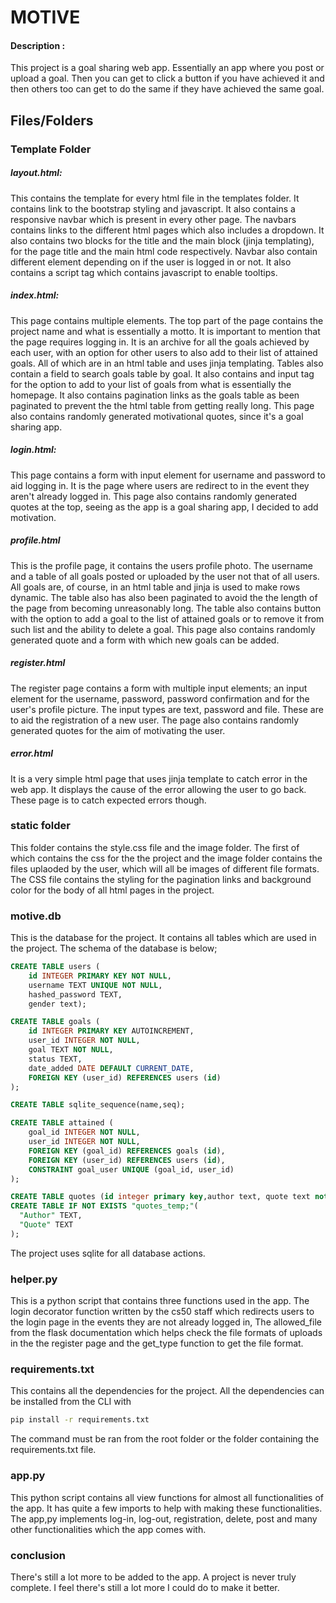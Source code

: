 # MOTIVE
#### **Description** : 
This project is a goal sharing web app. Essentially an app where you post or upload a goal. Then you can get to click a button if you have achieved it and then others too can get to do the same if they have achieved the same goal.

## Files/Folders

### Template Folder

##### layout.html:
This contains the template for every html file in the templates folder. It contains link to the bootstrap styling and javascript. It also contains a responsive navbar which is present in every other page. The navbars contains links to the different html pages which also includes a dropdown. It also contains two blocks for the title and the main block (jinja templating), for the page title and the main html code respectively. Navbar also contain different element depending on if the user is logged in or not. It also contains a script tag which contains javascript to enable tooltips.

##### index.html:
This page contains multiple elements. The top part of the page contains the project name and what is essentially a motto. It is important to mention that the page requires logging in. It is an archive for all the goals achieved by each user, with an option for other users to also add to their list of attained goals. All of which are in an html table and uses jinja templating. Tables also contain a field to search goals table by goal. It also contains and input tag for the option to add to your list of goals from what is essentially the homepage. It also contains pagination links as the goals table as been paginated to prevent the the html table from getting really long. This page also contains randomly generated motivational quotes, since it's a goal sharing app.

##### login.html:
This page contains a form with input element for username and password to aid logging in. It is the page where users are redirect to in the event they aren't already logged in. This page also contains randomly generated quotes at the top, seeing as the app is a goal sharing app, I decided to add motivation.

##### profile.html
This is the profile page, it contains the users profile photo. The username and a table of all goals posted or uploaded by the user not that of all users. All goals are, of course, in an html table and jinja is used to make rows dynamic. The table also has also been paginated to avoid the the length of the page from becoming unreasonably long. The table also contains button with the option to add a goal to the list of attained goals or to remove it from such list and the ability to delete a goal. This page also contains randomly generated quote and a form with which new goals can be added.

##### register.html
The register page contains a form with multiple input elements; an input element for the username, password, password confirmation and for the user's profile picture. The input types are text, password and file. These are to aid the registration of a new user. The page also contains randomly generated quotes for the aim of motivating the user.

##### error.html
It is a very simple html page that uses jinja template to catch error in the web app. It displays the cause of the error allowing the user to go back. These page is to catch expected errors though.

### static folder
This folder contains the style.css file and the image folder. The first of which contains the css for the the project and the image folder contains the files uplaoded by the user, which will all be images of different file formats. The CSS file contains the styling for the pagination links and background color for the body of all html pages in the project.

### motive.db
This is the database for the project. It contains all tables which are used in the project. The schema of the database is below;

```sql
CREATE TABLE users (
    id INTEGER PRIMARY KEY NOT NULL,
    username TEXT UNIQUE NOT NULL,
    hashed_password TEXT,
    gender text);

CREATE TABLE goals (
    id INTEGER PRIMARY KEY AUTOINCREMENT,
    user_id INTEGER NOT NULL,
    goal TEXT NOT NULL,
    status TEXT,
    date_added DATE DEFAULT CURRENT_DATE,
    FOREIGN KEY (user_id) REFERENCES users (id)
);

CREATE TABLE sqlite_sequence(name,seq);

CREATE TABLE attained (
    goal_id INTEGER NOT NULL,
    user_id INTEGER NOT NULL,
    FOREIGN KEY (goal_id) REFERENCES goals (id),
    FOREIGN KEY (user_id) REFERENCES users (id),
    CONSTRAINT goal_user UNIQUE (goal_id, user_id)
);

CREATE TABLE quotes (id integer primary key,author text, quote text not null);
CREATE TABLE IF NOT EXISTS "quotes_temp;"(
  "Author" TEXT,
  "Quote" TEXT
);

```
The project uses sqlite for all database actions.

### helper.py
This is a python script that contains three functions used in the app. The login decorator function written by the cs50 staff which redirects users to the login page in the events they are not already logged in, The allowed_file from the flask documentation which helps check the file formats of uploads in the the register page and the get_type function to get the file format.

### requirements.txt
This contains all the dependencies for the project. All the dependencies can be installed from the CLI with 

```bash
pip install -r requirements.txt
```

The command must be ran from the root folder or the folder containing the requirements.txt file.

### app.py
This python script contains all view functions for almost all functionalities of the app. It has quite a few imports to help with making these functionalities. The app,py implements log-in, log-out, registration, delete, post and many other functionalities which the app comes with.

### conclusion
There's still a lot more to be added to the app. A project is never truly complete. I feel there's still a lot more I could do to make it better.

